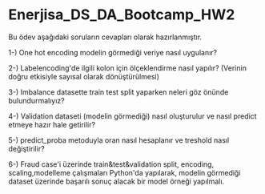 # Enerjisa_DS_DA_Bootcamp_HW2

Bu ödev aşağıdaki soruların cevapları olarak hazırlanmıştır. 

1-) One hot encoding modelin görmediği veriye nasıl uygulanır?

2-) Labelencoding'de ilgili kolon için ölçeklendirme nasıl yapılır? (Verinin doğru etkisiyle sayısal olarak dönüştürülmesi)

3-) Imbalance datasette train test split yaparken neleri göz önünde bulundurmalıyız?

4-) Validation dataseti (modelin görmediği) nasıl oluşturulur ve nasıl predict etmeye hazır hale getirilir?

5-) predict_proba metoduyla oran nasıl hesaplanır ve treshold nasıl değiştirilir?

6-) Fraud case'i üzerinde train&test&validation split, encoding, scaling,modelleme çalışmaları Python'da yapılarak, modelin görmediği dataset üzerinde başarılı sonuç alacak bir model örneği yapılmalı.

